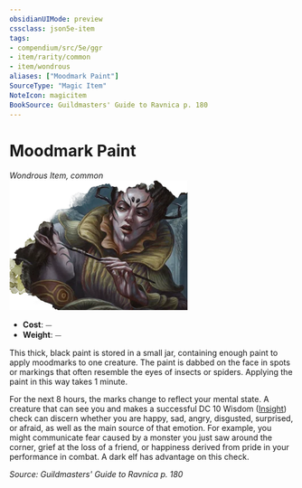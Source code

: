 ```yaml
---
obsidianUIMode: preview
cssclass: json5e-item
tags:
- compendium/src/5e/ggr
- item/rarity/common
- item/wondrous
aliases: ["Moodmark Paint"]
SourceType: "Magic Item"
NoteIcon: magicitem
BookSource: Guildmasters' Guide to Ravnica p. 180
---
```

# Moodmark Paint
*Wondrous Item, common*  
![](/3-Mechanics/CLI/items/img/moodmark-paint.webp#right)  

- **Cost**: ⏤
- **Weight**: ⏤

This thick, black paint is stored in a small jar, containing enough paint to apply moodmarks to one creature. The paint is dabbed on the face in spots or markings that often resemble the eyes of insects or spiders. Applying the paint in this way takes 1 minute.

For the next 8 hours, the marks change to reflect your mental state. A creature that can see you and makes a successful DC 10 Wisdom ([Insight](/3-Mechanics/CLI/rules/skills.md#Insight)) check can discern whether you are happy, sad, angry, disgusted, surprised, or afraid, as well as the main source of that emotion. For example, you might communicate fear caused by a monster you just saw around the corner, grief at the loss of a friend, or happiness derived from pride in your performance in combat. A dark elf has advantage on this check.

*Source: Guildmasters' Guide to Ravnica p. 180*
